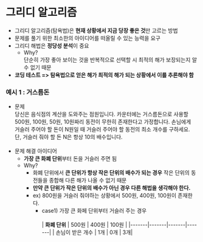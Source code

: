 # 그리디 알고리즘

* 그리디 알고리즘(탐욕법)은 **현재 상황에서 지금 당장 좋은 것**만 고르는 방법
* 문제를 풀기 위한 최소한의 아이디어를 떠올릴 수 있는 능력을 요구
* 그리디 해법은 **정당성 분석**이 중요 
  * Why? <br/>
  단순히 가장 좋아 보이는 것을 반복적으로 선택할 시 최적의 해가 보장되는지 알 수 없기 때문
* **코딩 테스트 => 탐욕법으로 얻은 해가 최적의 해가 되는 상황에서 이를 추론해야 함**

### 예시 1 : 거스름돈
* 문제<br/>
  당신은 음식점의 계산을 도와주는 점원입니다. 카운터에는 거스름돈으로 사용할 500원, 100원, 50원,
  10원짜리 동전이 무한히 존재한다고 가정합니다. 손님에게 거슬러 주어야 할 돈이 N원일 때 거슬러
  주어야 할 동전의 최소 개수를 구하세요. 단, 거슬러 줘야 할 돈 N은 항상 10의 배수입니다.<br/><br/>
* 문제 해결 아이디어<br/>
  * **가장 큰 화폐 단위**부터 돈을 거슬러 주면 됨
  * Why?<br/>
    * 화폐 단위에서 **큰 단위가 항상 작은 단위의 배수가 되는 경우** 작은 단위의 동전들을 종합해 다른
  해가 나올 수 없기 때문<br/>
    * **만약 큰 단위가 작은 단위의 배수가 아닌 경우 다른 해법을 생각해야 한다.**<br/>
    * ex) 800원을 거슬러 줘야하는 상황에서 500원, 400원, 100원이 존재한다.<br/>
      * case1) 가장 큰 화페 단위부터 거슬러 주는 경우<br/><br/>
      | **화폐 단위** | 500원 | 400원 | 100원 |
      |-------|-------|-------|-------|
      | 손님이 받은 개수 | 1개 | 0개 | 3개|
  
